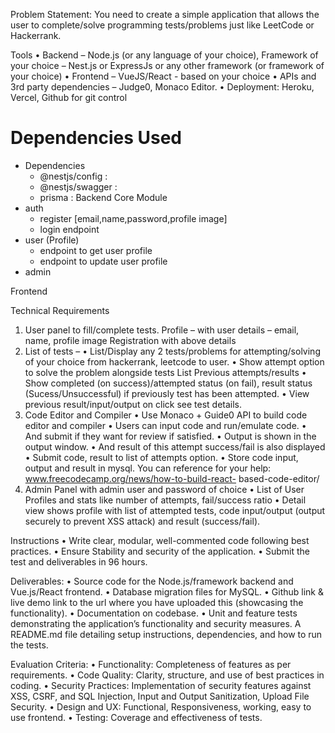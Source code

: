Problem Statement:
You need to create a simple application that allows the user to complete/solve
programming tests/problems just like LeetCode or Hackerrank.

Tools
• Backend – Node.js (or any language of your choice), Framework of your choice –
Nest.js or ExpressJs or any other framework (or framework of your choice)
• Frontend – VueJS/React - based on your choice
• APIs and 3rd party dependencies – Judge0, Monaco Editor.
• Deployment: Heroku, Vercel, Github for git control

# Dependencies Used
   - Dependencies
     - @nestjs/config : 
     - @nestjs/swagger : 
     - prisma :
Backend Core Module
  - auth
    - register [email,name,password,profile image]
    - login endpoint
  - user (Profile)
    - endpoint to get user profile
    - endpoint to update user profile
  - admin

Frontend

Technical Requirements
1) User panel to fill/complete tests.
   Profile – with user details – email, name, profile image
   Registration with above details
2) List of tests –
   • List/Display any 2 tests/problems for attempting/solving of your choice from
   hackerrank, leetcode to user.
   • Show attempt option to solve the problem alongside tests
   List Previous attempts/results
   • Show completed (on success)/attempted status (on fail), result status
   (Sucess/Unsuccessful) if previously test has been attempted.
   • View previous result/input/output on click see test details.
3) Code Editor and Compiler
   • Use Monaco + Guide0 API to build code editor and compiler
   • Users can input code and run/emulate code.
   • And submit if they want for review if satisfied.
   • Output is shown in the output window.
   • And result of this attempt success/fail is also displayed
   • Submit code, result to list of attempts option.
   • Store code input, output and result in mysql.
   You can reference for your help: www.freecodecamp.org/news/how-to-build-react-
   based-code-editor/
4) Admin Panel with admin user and password of choice
   • List of User Profiles and stats like number of attempts, fail/success ratio
   • Detail view shows profile with list of attempted tests, code input/output
   (output securely to prevent XSS attack) and result (success/fail).

Instructions
   • Write clear, modular, well-commented code following best practices.
   • Ensure Stability and security of the application.
   • Submit the test and deliverables in 96 hours.

Deliverables:
   • Source code for the Node.js/framework backend and Vue.js/React frontend.
   • Database migration files for MySQL.
   • Github link & live demo link to the url where you have uploaded this (showcasing the
   functionality).
   • Documentation on codebase.
   • Unit and feature tests demonstrating the application’s functionality and security
   measures.
   A README.md file detailing setup instructions, dependencies, and how to run the
   tests.

Evaluation Criteria:
   • Functionality: Completeness of features as per requirements.
   • Code Quality: Clarity, structure, and use of best practices in coding.
   • Security Practices: Implementation of security features against XSS, CSRF, and SQL
   Injection, Input and Output Sanitization, Upload File Security.
   • Design and UX: Functional, Responsiveness, working, easy to use frontend.
   • Testing: Coverage and effectiveness of tests.